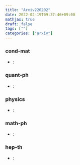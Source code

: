 ```yaml
---
title: "Arxiv220202"
date: 2022-02-19T09:37:46+09:00
mathjax: true
draft: false
tags: [""]
categories: ["arxiv"]
---
```

### cond-mat
- []():  


### quant-ph
- []():  


### physics
- []():  


### math-ph
- []():  


### hep-th
- []():  
